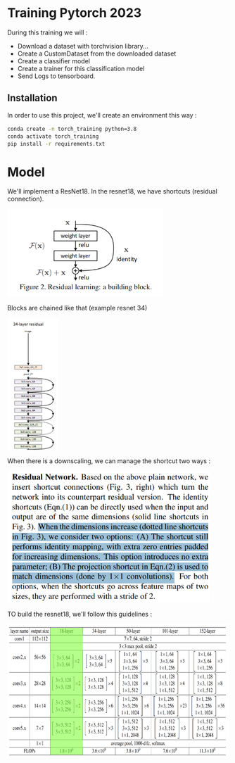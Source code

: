 # Training Pytorch 2023
During this training we will :
- Download a dataset with torchvision library...
- Create a CustomDataset from the downloaded dataset
- Create a classifier model
- Create a trainer for this classification model
- Send Logs to tensorboard.

## Installation
In order to use this project, we'll create an environment this way :
```bash
conda create -n torch_training python=3.8
conda activate torch_training
pip install -r requirements.txt
```

# Model
We'll implement a ResNet18.
In the resnet18, we have shortcuts (residual connection).

<img src='assets/resblock.png' height=200/>

Blocks are chained like that (example resnet 34)

<img src='assets/resnet34.png' height=300/>

When there is a downscaling, we can manage the shortcut two ways : 

<img src='assets/shortcut when downscaling.png' height=300/>

TO build the resnet18, we'll follow this guidelines :

<img src='assets/resnet18.png' height=300/>